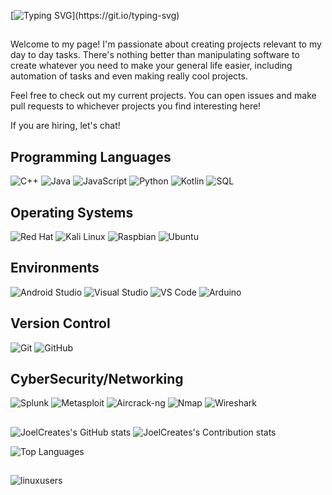 [![Typing SVG](https://readme-typing-svg.demolab.com?font=Fira+Code&weight=700&size=50&pause=1000&color=0064F7&center=true&random=false&width=800&height=100&lines=Hey+there!%F0%9F%91%8B;My+name+is+Joel!;Nice+to+meet+you!)](https://git.io/typing-svg)
##
Welcome to my page! I'm passionate about creating projects relevant to my day to day tasks. There's nothing better than manipulating software to create whatever you need to make your general life easier, including automation of tasks and even making really cool projects. 

Feel free to check out my current projects. You can open issues and make pull requests to whichever projects you find interesting here!

If you are hiring, let's chat!
<!--
Here are some ideas to get you started:

- 🔭 I’m currently working on ...
- 🌱 I’m currently learning ...
- 👯 I’m looking to collaborate on ...
- 🤔 I’m looking for help with ...
- 💬 Ask me about ...
- 📫 How to reach me: ...
- ⚡ Fun fact: ...
-->
## Programming Languages

![C++](https://img.shields.io/badge/-C++-00599C?style=flat-square&logo=cplusplus)
![Java](https://img.shields.io/badge/-Java-007396?style=flat-square&logo=java)
![JavaScript](https://img.shields.io/badge/-JavaScript-black?style=flat-square&logo=javascript)
![Python](https://img.shields.io/badge/-Python-3776AB?style=flat-square&logo=Python)
![Kotlin](https://img.shields.io/badge/-Kotlin-7F52FF?style=flat-square&logo=kotlin)
![SQL](https://img.shields.io/badge/SQL-4479A1?style=flat-square&logo=MySQL&logoColor=white)


## Operating Systems
![Red Hat](https://img.shields.io/badge/-Red%20Hat-EE0000?style=flat-square&logo=redhat)
![Kali Linux](https://img.shields.io/badge/-Kali%20Linux-557C94?style=flat-square&logo=kali-linux)
![Raspbian](https://img.shields.io/badge/-Raspbian-A22846?style=flat-square&logo=raspberry-pi)
![Ubuntu](https://img.shields.io/badge/-Ubuntu-E95420?style=flat-square&logo=ubuntu)


## Environments 
![Android Studio](https://img.shields.io/badge/-Android%20Studio-3DDC84?style=flat-square&logo=android-studio)
![Visual Studio](https://img.shields.io/badge/-Visual%20Studio-5C2D91?style=flat-square&logo=visual-studio)
![VS Code](https://img.shields.io/badge/-VS%20Code-007ACC?style=flat-square&logo=visual-studio-code)
![Arduino](https://img.shields.io/badge/-Arduino-00979D?style=flat-square&logo=arduino)

## Version Control
![Git](https://img.shields.io/badge/-Git-black?style=flat-square&logo=git)
![GitHub](https://img.shields.io/badge/-GitHub-181717?style=flat-square&logo=github)

## CyberSecurity/Networking
![Splunk](https://img.shields.io/badge/-Splunk-000000?style=flat-square&logo=splunk)
![Metasploit](https://img.shields.io/badge/-Metasploit-000000?style=flat-square&logo=metasploit)
![Aircrack-ng](https://img.shields.io/badge/Aircrack--ng-1.6-blue)
![Nmap](https://img.shields.io/badge/Nmap-000000?style=flat-square&logo=Nmap&logoColor=white)
![Wireshark](https://img.shields.io/badge/Wireshark-1679A7?style=flat-square&logo=wireshark&logoColor=white)

##
![JoelCreates's GitHub stats](https://github-readme-stats-eight-theta.vercel.app/api?username=JoelCreates&show_icons=true&theme=material-palenight&include_all_commits=true&count_private=true)
![JoelCreates's Contribution stats](https://nirzak-streak-stats.vercel.app/?user=JoelCreates&theme=material-palenight&hide_border=false&date_format=j%20M%5B%20Y%5D&mode=weekly)

![Top Languages](https://github-readme-stats.vercel.app/api/top-langs/?username=JoelCreates&layout=compact)

##


![linuxusers](https://github.com/JoelCreates/JoelCreates/assets/48869133/dc9788c9-f457-4cf2-903b-13966255c038)

